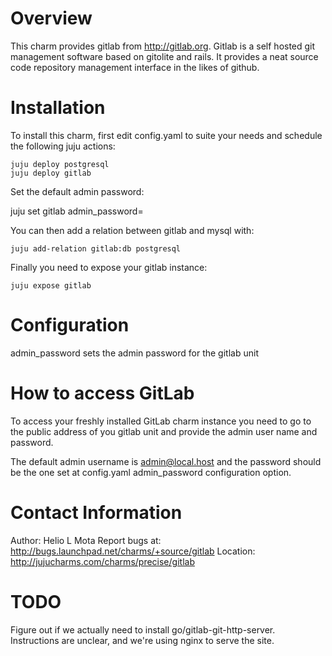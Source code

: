 # Overview

This charm provides gitlab from http://gitlab.org. Gitlab is a self hosted git management software based on gitolite and rails. It provides a neat source code repository management interface in the likes of github.

# Installation

To install this charm, first edit config.yaml to suite your needs and schedule the following juju actions:

    juju deploy postgresql
    juju deploy gitlab

Set the default admin password:

  juju set gitlab admin_password=<password>

You can then add a relation between gitlab and mysql with:

    juju add-relation gitlab:db postgresql

Finally you need to expose your gitlab instance:

    juju expose gitlab


# Configuration

admin_password sets the admin password for the gitlab unit

# How to access GitLab

To access your freshly installed GitLab charm instance you need to go to the public address of you gitlab unit and provide the admin user name and password.

The default admin username is admin@local.host and the password should be the one set at config.yaml admin_password configuration option.

# Contact Information

Author: Helio L Mota
Report bugs at: http://bugs.launchpad.net/charms/+source/gitlab
Location: http://jujucharms.com/charms/precise/gitlab

# TODO
Figure out if we actually need to install go/gitlab-git-http-server. Instructions are unclear, and we're using nginx to serve the site.
